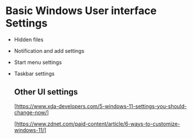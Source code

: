 # Basic Windows User interface Settings
- Hidden files
- Notification and add settings
- Start menu settings
- Taskbar settings

  ## Other UI settings
  [https://www.xda-developers.com/5-windows-11-settings-you-should-change-now/]

  [https://www.zdnet.com/paid-content/article/6-ways-to-customize-windows-11/]
